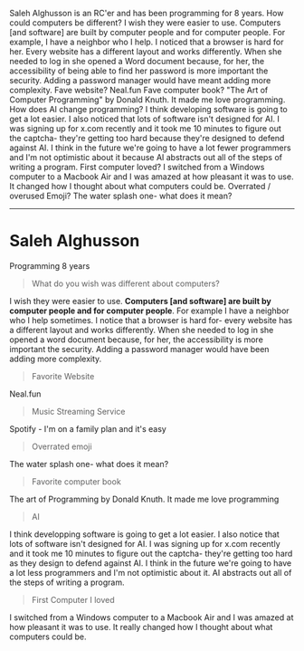 Saleh Alghusson is an RC'er and has been programming for 8 years.
How could computers be different? I wish they were easier to use. Computers [and software] are built by computer people and for computer people. For example, I have a neighbor who I help. I noticed that a browser is hard for her. Every website has a different layout and works differently. When she needed to log in she opened a Word document because, for her, the accessibility of being able to find her password is more important the security. Adding a password manager would have meant adding more complexity.
Fave website? Neal.fun
Fave computer book? "The Art of Computer Programming" by Donald Knuth. It made me love programming.
How does AI change programming? I think developing software is going to get a lot easier. I also noticed that lots of software isn't designed for AI. I was signing up for x.com recently and it took me 10 minutes to figure out the captcha- they're getting too hard because they're designed to defend against AI. I think in the future we're going to have a lot fewer programmers and I'm not optimistic about it because AI abstracts out all of the steps of writing a program.
First computer loved? I switched from a Windows computer to a Macbook Air and I was amazed at how pleasant it was to use. It changed how I thought about what computers could be.
Overrated / overused Emoji? The water splash one- what does it mean?

---

# Saleh Alghusson

Programming 8 years

> What do you wish was different about computers?

I wish they were easier to use. **Computers [and software] are built by computer people and for computer people**. For example I have a neighbor who I help sometimes. I notice that a browser is hard for- every website has a different layout and works differently. When she needed to log in she opened a word document because, for her, the accessibility is more important the security. Adding a password manager would have been adding more complexity.

> Favorite Website

Neal.fun

> Music Streaming Service

Spotify - I'm on a family plan and it's easy

> Overrated emoji

The water splash one- what does it mean?

> Favorite computer book

The art of Programming by Donald Knuth. It made me love programming

> AI

I think developping software is going to get a lot easier. I also notice that lots of software isn't designed for AI. I was signing up for x.com recently and it took me 10 minutes to figure out the captcha- they're getting too hard as they design to defend against AI. I think in the future we're going to have a lot less programmers and I'm not optimistic about it. AI abstracts out all of the steps of writing a program.

> First Computer I loved

I switched from a Windows computer to a Macbook Air and I was amazed at how pleasant it was to use. It really changed how I thought about what computers could be.
